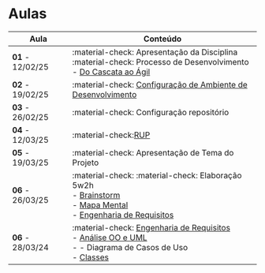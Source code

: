 # Aulas

| Aula                 | Conteúdo         |
| -------------------- | ---------------- |
| __01__ - 12/02/25    | :material-check: Apresentação da Disciplina <br> :material-check: Processo de Desenvolvimento - [Do Cascata ao Ágil](../assets/Aulas/Do%20Cascata%20ao%20Ágil%20-Back-End.pdf)                           |
| __02__ - 19/02/25     | :material-check: [Configuração de Ambiente de Desenvolvimento](https://liveestacio-my.sharepoint.com/:w:/g/personal/00661711722_professores_ibmec_edu_br/EU2fCcJwgTFLvWNyOSUtNWABAykAdvtuiY2eOTitau10zA?e=NyuXZm) |
| __03__ - 26/02/25     | :material-check: Configuração repositório  |
| __04__ - 12/03/25     | :material-check:[RUP](../assets/Aulas/RUP.pdf)  |
| __05__ - 19/03/25     | :material-check: Apresentação de Tema do Projeto |
| __06__ - 26/03/25     | :material-check: :material-check: Elaboração 5w2h <br> - [Brainstorm](../assets/Aulas/O%20processo%20de brainstorm.pdf) <br> - [Mapa Mental](../assets/Aulas/Mapa%20Mental.pdf) <br> - [Engenharia de Requisitos](..//assets/Aulas/Engenharia%20de%20Requisitos_Cap05.pdf)  |
| __06__ - 28/03/24     | :material-check: [Engenharia de Requisitos](..//assets/Aulas/Engenharia%20de%20Requisitos_Cap05.pdf)  <br> - [Análise OO e UML](../assets/Aulas/AnaliseOO&UML.pdf) <br> - - Diagrama de Casos de Uso <br> - [Classes](../assets/Aulas/Classes_Pacotes.pdf) |
<!--    
| __03__ - 15/08/24     | :material-check:[Configuração de Ambiente de Desenvolvimento](https://liveestacio-my.sharepoint.com/:w:/g/personal/00661711722_professores_ibmec_edu_br/EU2fCcJwgTFLvWNyOSUtNWABAykAdvtuiY2eOTitau10zA?e=NyuXZm) |
| __04__ - 16/08/24     | :material-check: Configuração repositório  |
| __05__ - 22/03/24     | :material-check: Apresentação de Tema do Projeto   |
| __06__ - 23/03/24     | :material-check: Principais Funcionalidades do Projeto   |
| __07__ - 29/08/24     | :material-check: Elaboração 5w2h  |
| __08__ - 30/08/24     | :material-check:[Brainstorm](../assets/Aulas/O%20processo%20de brainstorm.pdf) e [Mapa Mental](../assets/Aulas/Mapa%20Mental.pdf)|
| __09__ - 05/09/24     | :material-check:[Engenharia de Requisitos](..//assets/Aulas/Engenharia%20de%20Requisitos_Cap05.pdf)  |
| __10__ - 06/09/24     | :material-check:[RUP](../assets/Aulas/RUP.pdf)                                                                                                                                                                     |
| __11__ - 12/09/24     | :material-check:[Análise OO e UML](../assets/Aulas/AnaliseOO&UML.pdf)                                                                                                                                             |
| __12__ - 13/09/24     | :material-check: Análise OO e UML - Diagrama de Casos de Uso                                                                                                                                                   |
| __13__ - 19/09/24     | :material-check:[Classes](../assets/Aulas/Classes_Pacotes.pdf)                                                                                                                                                     |
| __14__ - 20/09/24     | :material-check: Diagrama de Classes UML                                                                                                                                                                        |
| __15__ - 26/09/24     | :material-check: AP1 - Apresentação                                                                                                                                                                           |
| __16__ - 27/09/24     | ----------------------------------------------------------                                                                                                                                                      |
| __17__ - 03/10/24     | :material-check: Python OO ([Notebook](../modelagem/poo/poo.ipynb), [Conceito de OO](../modelagem/poo/Conceitos-basicos-de-OO.pdf) e [Python OO](../modelagem/poo/Python-OO.pdf)                                         |
| __18__ - 04/10/24     | :material-check: Python OO                                                                                                                                                                                      |
| __19__ - 10/10/24     | :material-check: Introdução ao Django OO                                                                                                                                                                      |
| __20__ - 11/10/24     | :material-check: Reunião Iquirium - Django OO                                                                                                                                                                  |
| __21__ - 18/10/24     | :material-check: Introdução SQL - Sqlite OO                                                                                                                                                                   |
| __22__ - 19/10/24     | :material-check: [Funcionalidade](../assets/Aulas/Iquirium.pdf)                                                                                                                                                                                 |
-->